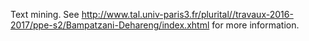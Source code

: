 Text mining. See http://www.tal.univ-paris3.fr/plurital//travaux-2016-2017/ppe-s2/Bampatzani-Dehareng/index.xhtml for more information.
